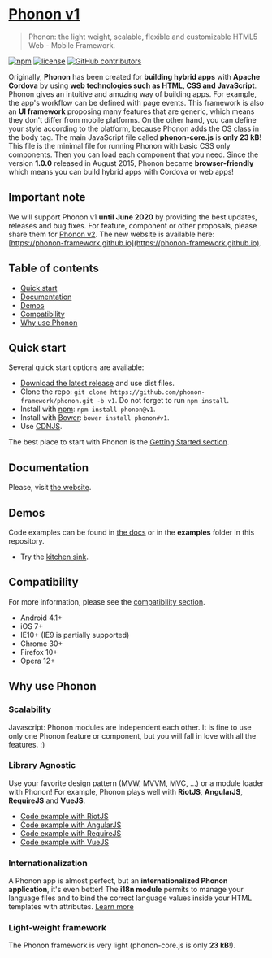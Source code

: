 # [Phonon v1](http://phonon.quarkdev.com)

> Phonon: the light weight, scalable, flexible and customizable HTML5 Web - Mobile Framework.

[![npm](https://img.shields.io/npm/v/phonon.svg?style=flat-square)]()
[![license](https://img.shields.io/github/license/quark-dev/phonon.svg?style=flat-square)]()
[![GitHub contributors](https://img.shields.io/github/contributors/quark-dev/phonon.svg?style=flat-square)]()

Originally, **Phonon** has been created for **building hybrid apps** with **Apache Cordova** by using **web technologies such as HTML, CSS and JavaScript**. Phonon gives an intuitive and amuzing way of building apps. For example, the app's workflow can be defined with page events. This framework is also an **UI framework** proposing many features that are generic, which means they don't differ from mobile platforms. On the other hand, you can define your style according to the platform, because Phonon adds the OS class in the body tag.
The main JavaScript file called **phonon-core.js** is **only 23 kB**! This file is the minimal file for running Phonon with basic CSS only components. Then you can load each component that you need.
Since the version **1.0.0** released in August 2015, Phonon became **browser-friendly** which means you can build hybrid apps with Cordova or web apps!

## Important note

We will support Phonon v1 **until June 2020** by providing the best updates, releases and bug fixes.
For feature, component or other proposals, please share them for [Phonon v2](https://github.com/phonon-framework/phonon/).
The new website is available here: [https://phonon-framework.github.io](https://phonon-framework.github.io).

## Table of contents

- [Quick start](#quick-start)
- [Documentation](#documentation)
- [Demos](#demos)
- [Compatibility](#compatibility)
- [Why use Phonon](#why-use-phonon)

## Quick start

Several quick start options are available:

 - [Download the latest release](https://github.com/phonon-framework/phonon/releases) and use dist files.
 - Clone the repo: `git clone https://github.com/phonon-framework/phonon.git -b v1`. Do not forget to run `npm install`.
 - Install with [npm](https://www.npmjs.com): `npm install phonon@v1`.
 - Install with [Bower](https://bower.io): `bower install phonon#v1`.
 - Use [CDNJS](https://cdnjs.com/libraries/PhononJs).

The best place to start with Phonon is the [Getting Started section](http://phonon.quarkdev.com/#getting-started).

## Documentation

Please, visit [the website](http://phonon.quarkdev.com/docs/).

## Demos

Code examples can be found in [the docs](http://phonon.quarkdev.com/docs/) or in the **examples** folder in this repository.

 - Try the [kitchen sink](http://phonon.quarkdev.com/App/public/phonon/kitchen-sink/).

## Compatibility

For more information, please see the [compatibility section](http://phonon.quarkdev.com/#compatibility).

 - Android 4.1+
 - iOS 7+
 - IE10+ (IE9 is partially supported)
 - Chrome 30+
 - Firefox 10+
 - Opera 12+

## Why use Phonon

### Scalability

Javascript: Phonon modules are independent each other.
It is fine to use only one Phonon feature or component, but you will fall in love with all the features. :)


### Library Agnostic

Use your favorite design pattern (MVW, MVVM, MVC, ...) or a module loader with Phonon! For example, Phonon plays well with **RiotJS**, **AngularJS**, **RequireJS** and **VueJS**.

 - [Code example with RiotJS](https://github.com/phonon-framework/phonon/tree/master/examples/pizza-app-with-riot)
 - [Code example with AngularJS](https://github.com/phonon-framework/phonon/tree/master/examples/pizza-app-with-angular)
 - [Code example with RequireJS](https://github.com/phonon-framework/phonon/tree/master/examples/pizza-app-with-require)
 - [Code example with VueJS](https://github.com/phonon-framework/phonon/tree/master/examples/phonon-and-vue)


### Internationalization

A Phonon app is almost perfect, but an **internationalized Phonon application**, it's even better!
The **i18n module** permits to manage your language files and to bind the correct language values inside your HTML templates with attributes.
[Learn more](http://phonon.quarkdev.com/docs/i18n/)

### Light-weight framework

The Phonon framework is very light (phonon-core.js is only **23 kB**!).
